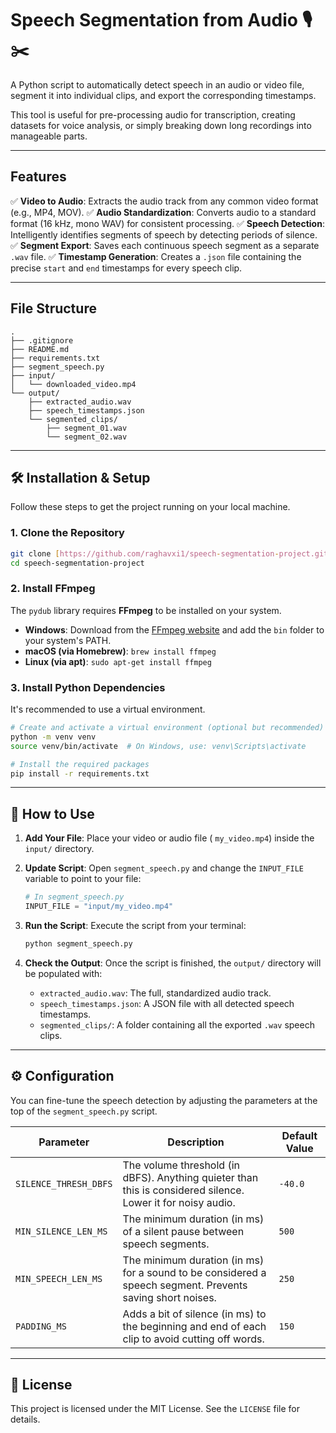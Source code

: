 # Speech Segmentation from Audio 🎙️✂️

A Python script to automatically detect speech in an audio or video file, segment it into individual clips, and export the corresponding timestamps.

This tool is useful for pre-processing audio for transcription, creating datasets for voice analysis, or simply breaking down long recordings into manageable parts.

---

## Features

✅ **Video to Audio**: Extracts the audio track from any common video format (e.g., MP4, MOV).
✅ **Audio Standardization**: Converts audio to a standard format (16 kHz, mono WAV) for consistent processing.
✅ **Speech Detection**: Intelligently identifies segments of speech by detecting periods of silence.
✅ **Segment Export**: Saves each continuous speech segment as a separate `.wav` file.
✅ **Timestamp Generation**: Creates a `.json` file containing the precise `start` and `end` timestamps for every speech clip.

---

## File Structure

```
.
├── .gitignore
├── README.md
├── requirements.txt
├── segment_speech.py
├── input/
│   └── downloaded_video.mp4
└── output/
    ├── extracted_audio.wav
    ├── speech_timestamps.json
    └── segmented_clips/
        ├── segment_01.wav
        └── segment_02.wav
```

---

## 🛠️ Installation & Setup

Follow these steps to get the project running on your local machine.

### 1. Clone the Repository

```bash
git clone [https://github.com/raghavxi1/speech-segmentation-project.git](https://github.com/raghavxi1/speech-segmentation-project.git)
cd speech-segmentation-project
```

### 2. Install FFmpeg

The `pydub` library requires **FFmpeg** to be installed on your system.

* **Windows**: Download from the [FFmpeg website](https://ffmpeg.org/download.html) and add the `bin` folder to your system's PATH.
* **macOS (via Homebrew)**: `brew install ffmpeg`
* **Linux (via apt)**: `sudo apt-get install ffmpeg`

### 3. Install Python Dependencies

It's recommended to use a virtual environment.

```bash
# Create and activate a virtual environment (optional but recommended)
python -m venv venv
source venv/bin/activate  # On Windows, use: venv\Scripts\activate

# Install the required packages
pip install -r requirements.txt
```

---

## 🚀 How to Use

1.  **Add Your File**: Place your video or audio file ( `my_video.mp4`) inside the `input/` directory.

2.  **Update Script**: Open `segment_speech.py` and change the `INPUT_FILE` variable to point to your file:
    ```python
    # In segment_speech.py
    INPUT_FILE = "input/my_video.mp4" 
    ```

3.  **Run the Script**: Execute the script from your terminal:
    ```bash
    python segment_speech.py
    ```

4.  **Check the Output**: Once the script is finished, the `output/` directory will be populated with:
    * `extracted_audio.wav`: The full, standardized audio track.
    * `speech_timestamps.json`: A JSON file with all detected speech timestamps.
    * `segmented_clips/`: A folder containing all the exported `.wav` speech clips.

---

## ⚙️ Configuration

You can fine-tune the speech detection by adjusting the parameters at the top of the `segment_speech.py` script.

| Parameter             | Description                                                                                             | Default Value |
| --------------------- | ------------------------------------------------------------------------------------------------------- | ------------- |
| `SILENCE_THRESH_DBFS` | The volume threshold (in dBFS). Anything quieter than this is considered silence. Lower it for noisy audio. | `-40.0`       |
| `MIN_SILENCE_LEN_MS`  | The minimum duration (in ms) of a silent pause between speech segments.                                   | `500`         |
| `MIN_SPEECH_LEN_MS`   | The minimum duration (in ms) for a sound to be considered a speech segment. Prevents saving short noises.   | `250`         |
| `PADDING_MS`          | Adds a bit of silence (in ms) to the beginning and end of each clip to avoid cutting off words.           | `150`         |

---

## 📄 License

This project is licensed under the MIT License. See the `LICENSE` file for details.